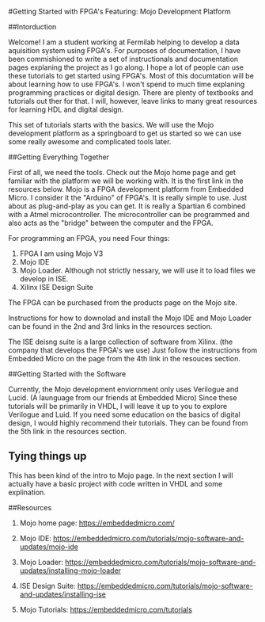 #Getting Started with FPGA's Featuring: Mojo Development Platform

##Intorduction

Welcome!  I am a student working at Fermilab helping to develop a data aquisition system using FPGA's.  For purposes of documentation, I have been commishioned to write a set of instructionals and documentation pages explaning the project as I go along.  I hope a lot of people can use these tutorials to get started using FPGA's.  Most of this documtation will be about learning how to use FPGA's. I won't spend to much time explaning programming practices or digital design.  There are plenty of textbooks and tutorials out ther for that.  I will, however, leave links to many great resources for learning HDL and digital design.  

This set of tutorials starts with the basics.  We will use the Mojo development platform as a springboard to get us started so we can use some really awesome and complicated tools later.  


##Getting Everything Together

First of all, we need the tools.  Check out the Mojo home page and get familiar with the platform we will be working with.  It is the first link in the resources below.  Mojo is a FPGA development platform from Embedded Micro.  I consider it the "Arduino"  of FPGA's.  It is really simple to use.  Just about as plug-and-play as you can get.  It is really a Spartian 6 combined with a Atmel microcontroller.  The microcontroller can be programmed and also acts as the "bridge" between the computer and the FPGA.  

For programming an FPGA, you need Four things:  

1. FPGA I am using Mojo V3
2. Mojo IDE
3. Mojo Loader.  Although not strictly nessary, we will use it to load files we develop in ISE.  
4. Xilinx ISE Design Suite

The FPGA can be purchased from the products page on the Mojo site.  

Instructions for how to downolad and install the Mojo IDE and Mojo Loader can be found in the 2nd and 3rd links in the resources section.  

The ISE deisng suite is a large collection of software from Xilinx.  (the company that develops the FPGA's we use)  Just follow the instructions from Embedded Micro on the page from the 4th link in the resouces section.  

##Getting Started with the Software

Currently, the Mojo development enviornment only uses Verilogue and Lucid.  (A launguage from our friends at Embedded Micro) Since these tutorials will be primarily in VHDL, I will leave it up to you to explore Verilogue and Luid.  If you need some education on the basics of digital design, I would highly recommend their tutorials.  They can be found from the 5th link in the resources section. 

## Tying things up

This has been kind of the intro to Mojo page.  In the next section I will actually have a basic project with code written in VHDL and some explination.  


##Resources

1. Mojo home page: https://embeddedmicro.com/

2. Mojo IDE: https://embeddedmicro.com/tutorials/mojo-software-and-updates/mojo-ide

3. Mojo Loader: https://embeddedmicro.com/tutorials/mojo-software-and-updates/installing-mojo-loader 

4. ISE Design Suite: https://embeddedmicro.com/tutorials/mojo-software-and-updates/installing-ise

5. Mojo Tutorials:  https://embeddedmicro.com/tutorials 
